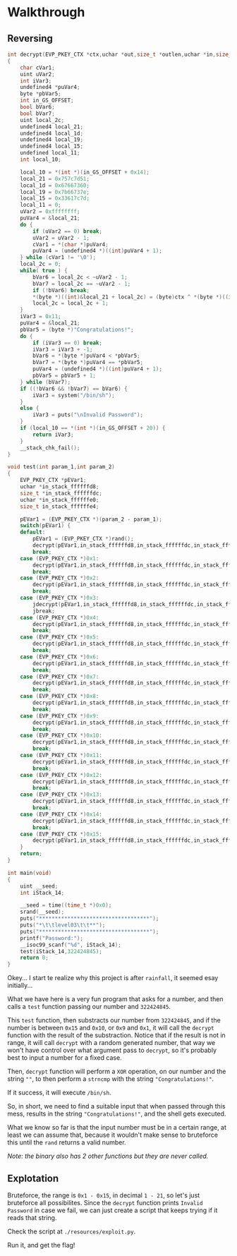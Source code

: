 # Walkthrough

## Reversing

```c
int decrypt(EVP_PKEY_CTX *ctx,uchar *out,size_t *outlen,uchar *in,size_t inlen)
{
    char cVar1;
    uint uVar2;
    int iVar3;
    undefined4 *puVar4;
    byte *pbVar5;
    int in_GS_OFFSET;
    bool bVar6;
    bool bVar7;
    uint local_2c;
    undefined4 local_21;
    undefined4 local_1d;
    undefined4 local_19;
    undefined4 local_15;
    undefined local_11;
    int local_10;

    local_10 = *(int *)(in_GS_OFFSET + 0x14);
    local_21 = 0x757c7d51;
    local_1d = 0x67667360;
    local_19 = 0x7b66737e;
    local_15 = 0x33617c7d;
    local_11 = 0;
    uVar2 = 0xffffffff;
    puVar4 = &local_21;
    do {
        if (uVar2 == 0) break;
        uVar2 = uVar2 - 1;
        cVar1 = *(char *)puVar4;
        puVar4 = (undefined4 *)((int)puVar4 + 1);
    } while (cVar1 != '\0');
    local_2c = 0;
    while( true ) {
        bVar6 = local_2c < ~uVar2 - 1;
        bVar7 = local_2c == ~uVar2 - 1;
        if (!bVar6) break;
        *(byte *)((int)&local_21 + local_2c) = (byte)ctx ^ *(byte *)((int)&local_21 + local_2c);
        local_2c = local_2c + 1;
    }
    iVar3 = 0x11;
    puVar4 = &local_21;
    pbVar5 = (byte *)"Congratulations!";
    do {
        if (iVar3 == 0) break;
        iVar3 = iVar3 + -1;
        bVar6 = *(byte *)puVar4 < *pbVar5;
        bVar7 = *(byte *)puVar4 == *pbVar5;
        puVar4 = (undefined4 *)((int)puVar4 + 1);
        pbVar5 = pbVar5 + 1;
    } while (bVar7);
    if ((!bVar6 && !bVar7) == bVar6) {
        iVar3 = system("/bin/sh");
    }
    else {
        iVar3 = puts("\nInvalid Password");
    }
    if (local_10 == *(int *)(in_GS_OFFSET + 20)) {
        return iVar3;
    }
    __stack_chk_fail();
}

void test(int param_1,int param_2)
{
    EVP_PKEY_CTX *pEVar1;
    uchar *in_stack_ffffffd8;
    size_t *in_stack_ffffffdc;
    uchar *in_stack_ffffffe0;
    size_t in_stack_ffffffe4;

    pEVar1 = (EVP_PKEY_CTX *)(param_2 - param_1);
    switch(pEVar1) {
    default:
        pEVar1 = (EVP_PKEY_CTX *)rand();
        decrypt(pEVar1,in_stack_ffffffd8,in_stack_ffffffdc,in_stack_ffffffe0,in_stack_ffffffe4);
        break;
    case (EVP_PKEY_CTX *)0x1:
        decrypt(pEVar1,in_stack_ffffffd8,in_stack_ffffffdc,in_stack_ffffffe0,in_stack_ffffffe4);
        break;
    case (EVP_PKEY_CTX *)0x2:
        decrypt(pEVar1,in_stack_ffffffd8,in_stack_ffffffdc,in_stack_ffffffe0,in_stack_ffffffe4);
        break;
    case (EVP_PKEY_CTX *)0x3:
        jdecrypt(pEVar1,in_stack_ffffffd8,in_stack_ffffffdc,in_stack_ffffffe0,in_stack_ffffffe4);
        jbreak;
    case (EVP_PKEY_CTX *)0x4:
        decrypt(pEVar1,in_stack_ffffffd8,in_stack_ffffffdc,in_stack_ffffffe0,in_stack_ffffffe4);
        break;
    case (EVP_PKEY_CTX *)0x5:
        decrypt(pEVar1,in_stack_ffffffd8,in_stack_ffffffdc,in_stack_ffffffe0,in_stack_ffffffe4);
        break;
    case (EVP_PKEY_CTX *)0x6:
        decrypt(pEVar1,in_stack_ffffffd8,in_stack_ffffffdc,in_stack_ffffffe0,in_stack_ffffffe4);
        break;
    case (EVP_PKEY_CTX *)0x7:
        decrypt(pEVar1,in_stack_ffffffd8,in_stack_ffffffdc,in_stack_ffffffe0,in_stack_ffffffe4);
        break;
    case (EVP_PKEY_CTX *)0x8:
        decrypt(pEVar1,in_stack_ffffffd8,in_stack_ffffffdc,in_stack_ffffffe0,in_stack_ffffffe4);
        break;
    case (EVP_PKEY_CTX *)0x9:
        decrypt(pEVar1,in_stack_ffffffd8,in_stack_ffffffdc,in_stack_ffffffe0,in_stack_ffffffe4);
        break;
    case (EVP_PKEY_CTX *)0x10:
        decrypt(pEVar1,in_stack_ffffffd8,in_stack_ffffffdc,in_stack_ffffffe0,in_stack_ffffffe4);
        break;
    case (EVP_PKEY_CTX *)0x11:
        decrypt(pEVar1,in_stack_ffffffd8,in_stack_ffffffdc,in_stack_ffffffe0,in_stack_ffffffe4);
        break;
    case (EVP_PKEY_CTX *)0x12:
        decrypt(pEVar1,in_stack_ffffffd8,in_stack_ffffffdc,in_stack_ffffffe0,in_stack_ffffffe4);
        break;
    case (EVP_PKEY_CTX *)0x13:
        decrypt(pEVar1,in_stack_ffffffd8,in_stack_ffffffdc,in_stack_ffffffe0,in_stack_ffffffe4);
        break;
    case (EVP_PKEY_CTX *)0x14:
        decrypt(pEVar1,in_stack_ffffffd8,in_stack_ffffffdc,in_stack_ffffffe0,in_stack_ffffffe4);
        break;
    case (EVP_PKEY_CTX *)0x15:
        decrypt(pEVar1,in_stack_ffffffd8,in_stack_ffffffdc,in_stack_ffffffe0,in_stack_ffffffe4);
    }
    return;
}

int main(void)
{
    uint __seed;
    int iStack_14;

    __seed = time((time_t *)0x0);
    srand(__seed);
    puts("***********************************");
    puts("*\t\tlevel03\t\t**");
    puts("***********************************");
    printf("Password:");
    __isoc99_scanf("%d", iStack_14);
    test(iStack_14,322424845);
    return 0;
}
```

Okey... I start te realize why this project is after `rainfall`, it seemed
esay initially...

What we have here is a very fun program that asks for a number, and then calls
a `test` function passing our number and `322424845`.

This `test` function, then substracts our number from `322424845`, and if the
number is between `0x15` and `0x10`, or `0x9` and `0x1`, it will call the
`decrypt` function with the result of the substraction. Notice that if the
result is not in range, it will call `decrypt` with a random generated number,
that way we won't have control over what argument pass to `decrypt`, so it's
probably best to input a number for a fixed case.

Then, `decrypt` function will perform a `XOR` operation, on our number and the
string `""`, to then perform a `strncmp` with the string `"Congratulations!"`.

If it success, it will execute `/bin/sh`.

So, in short, we need to find a suitable input that when passed through this
mess, results in the string `"Congratulations!"`, and the shell gets executed.

What we know so far is that the input number must be in a certain range, at
least we can assume that, because it wouldn't make sense to bruteforce this
until the `rand` returns a valid number.

*Note: the binary also has 2 other functions but they are never called.*

## Explotation

Bruteforce, the range is `0x1 - 0x15`, in decimal `1 - 21`, so let's just
bruteforce all possibilites. Since the `decrypt` function prints
`Invalid Password` in case we fail, we can just create a script that keeps
trying if it reads that string.

Check the script at `./resources/exploit.py`.

Run it, and get the flag!
